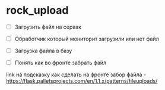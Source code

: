 # rock_upload

- [ ] Загрузить файл на сервак
- [ ] Обработчик который мониторит загрузили или нет файл
- [ ] Загрузка файла в базу
- [ ] Понять как во фронте забрать файл


link на подсказку как сделать на фронте забор файла - https://flask.palletsprojects.com/en/1.1.x/patterns/fileuploads/

